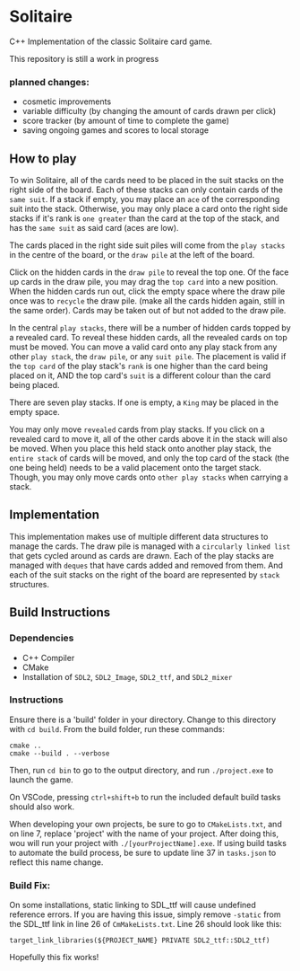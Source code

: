 # Solitaire

C++ Implementation of the classic Solitaire card game.

This repository is still a work in progress
### planned changes:
- cosmetic improvements
- variable difficulty (by changing the amount of cards drawn per click)
- score tracker (by amount of time to complete the game)
- saving ongoing games and scores to local storage

## How to play
To win Solitaire, all of the cards need to be placed in the suit stacks on the right side of the board. Each of these stacks can only contain cards of the `same suit`. If a stack if empty, you may place an `ace` of the corresponding suit into the stack. Otherwise, you may only place a card onto the right side stacks if it's rank is `one greater` than the card at the top of the stack, and has the `same suit` as said card (aces are low).

The cards placed in the right side suit piles will come from the `play stacks` in the centre of the board, or the `draw pile` at the left of the board. 

Click on the hidden cards in the `draw pile` to reveal the top one. Of the face up cards in the draw pile, you may drag the `top card` into a new position. When the hidden cards run out, click the empty space where the draw pile once was to `recycle` the draw pile. (make all the cards hidden again, still in the same order). Cards may be taken out of but not added to the draw pile.

In the central `play stacks`, there will be a number of hidden cards topped by a revealed card. To reveal these hidden cards, all the revealed cards on top must be moved. You can move a valid card onto any play stack from any other `play stack`, the `draw pile`, or any `suit pile`. The placement is valid if the `top card` of the play stack's `rank` is one higher than the card being placed on it, AND the top card's `suit` is a different colour than the card being placed. 

There are seven play stacks. If one is empty, a `King` may be placed in the empty space.

You may only move `revealed` cards from play stacks. If you click on a revealed card to move it, all of the other cards above it in the stack will also be moved. When you place this held stack onto another play stack, the `entire stack` of cards will be moved, and only the top card of the stack (the one being held) needs to be a valid placement onto the target stack. Though, you may only move cards onto `other play stacks` when carrying a stack. 

## Implementation
This implementation makes use of multiple different data structures to manage the cards. The draw pile is managed with a ```circularly linked list``` that gets cycled around as cards are drawn. Each of the play stacks are managed with ```deques``` that have cards added and removed from them. And each of the suit stacks on the right of the board are represented by ```stack``` structures.

## Build Instructions
### Dependencies
- C++ Compiler
- CMake
- Installation of ```SDL2```, ```SDL2_Image```, ```SDL2_ttf```, and ```SDL2_mixer```

### Instructions
Ensure there is a 'build' folder in your directory. Change to this directory with ```cd build```. From the build folder, run these commands:
```
cmake ..
cmake --build . --verbose
```
Then, run ```cd bin``` to go to the output directory, and run ```./project.exe``` to launch the game.

On VSCode, pressing ```ctrl+shift+b``` to run the included default build tasks should also work.

When developing your own projects, be sure to go to ```CMakeLists.txt```, and on line 7, replace 'project' with the name of your project. After doing this, wou will run your project with ```./[yourProjectName].exe```. If using build tasks to automate the build process, be sure to update line 37 in ```tasks.json``` to reflect this name change.

### Build Fix:
On some installations, static linking to SDL_ttf will cause undefined reference errors. If you are having this issue, simply remove ```-static``` from the SDL_ttf link in line 26 of ```CmMakeLists.txt```. Line 26 should look like this:
```
target_link_libraries(${PROJECT_NAME} PRIVATE SDL2_ttf::SDL2_ttf)
```
Hopefully this fix works!